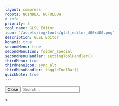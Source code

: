 ```yaml
---
layout: compress
robots: NOINDEX, NOFOLLOW
# info
priority: 3
tool_name: GLSL Editor
icon: "/assets/img/tools/glsl_editor_400x400.png"
description: GLSL Editor
konami: true
secondMenu: true
secondMenuIcon: folder_special
secondMenuHandler: settingToolHandler()
thirdMenu: true
thirdMenuIcon: sync_alt
thirdMenuHandler: toggleToolBar()
quickNote: true
---
```

<!-- Custom CSS, JS -->
<link rel="stylesheet" href="/assets/css/delay.css"><!-- hover, icon -->
<link type="text/css" rel="stylesheet" href="/tools/glsl_editor/myGlslEditor.css" /> 
<script type="text/javascript" src="/tools/glsl_editor/myGlslEditor.js"></script>
<script type="text/javascript" src="/tools/glsl_editor/listShaderBookmarks.js"></script>
<script type="text/javascript" src="/tools/glsl_editor/listReferExtLinks.js"></script>

<!-- Drawer Menu -->
<div class="drawer-menu" id="myDrawer">
  <button class="close-button" onclick="closeDrawerMenu()">Close</button>
  <input type="text" class="search-input" placeholder="Search..." oninput="filterItems()">
  <ul id="itemList">
    <!-- Items will be dynamically added here -->
  </ul>
</div>

<!-- glsl Editor -->
<div id="glsl_editor"></div>>
<link type="text/css" rel="stylesheet" href="/tools/glsl_editor/glslEditor.css">
<script type="text/javascript" src="/tools/glsl_editor/glslEditor.js"></script>
<script type="text/javascript">
  window.glslEditor = new GlslEditor('#glsl_editor', {
    canvas_size: 500,
    canvas_draggable: true,
    canvas_resizable: true,
    theme: 'monokai',
    watchHash: true,
    fileDrops: true,
    menu: true,
    multipleBuffers: true
  });
  document.body.style.backgroundColor = window.getComputedStyle(glslEditor.editor.getWrapperElement(),null).getPropertyValue('background-color');
</script>

<!-- Add my own menu to glsl Editor -->
<script type="text/javascript">
  addMenuItem(window.glslEditor.menu.el, 'ge_menu', '<i class="material-icons">restart_alt</i> Default', (event) => {
    location.reload();
    localStorage.removeItem("glslEditor-last-content");
    localStorage.removeItem("pdfjs.history");
  });
  addMenuItem(window.glslEditor.menu.el, 'ge_menu', '<i class="material-icons">manage_search</i> Bookmarks', (event) => {
    toggleDrawerMenu();
  });
  addMenuItem(window.glslEditor.menu.el, 'ge_menu', `<i class="material-icons">question_mark</i> Helps`, (event) => {
    toggleMenu();
  },`
    <div class="ext-menu" id="myMenu">
      <button class="ext-menu-close-button" onclick="closeMenu()">Close</button>
      <input type="text" class="ext-menu-search-input" placeholder="Search..." oninput="filterExtMenuItems()">
      <ul id="ext-menu-itemList">
      </ul>
    </div>`);
</script>